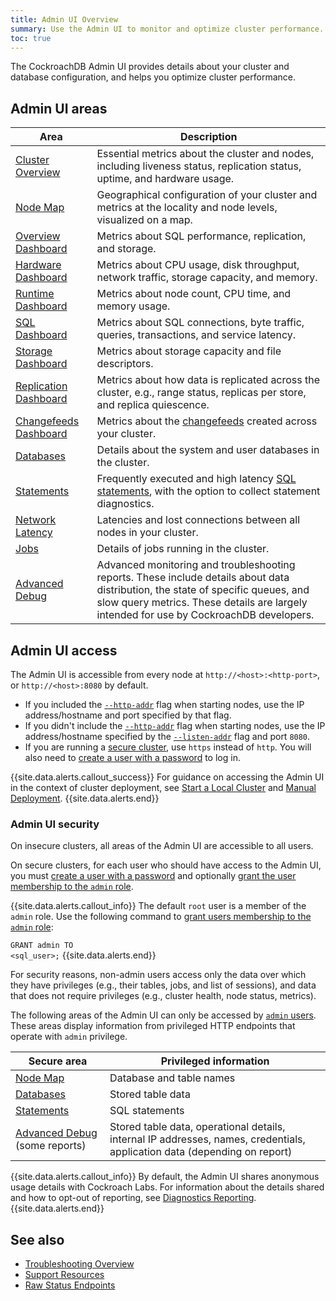 ```yaml
---
title: Admin UI Overview
summary: Use the Admin UI to monitor and optimize cluster performance.
toc: true
---
```


The CockroachDB Admin UI provides details about your cluster and database configuration, and helps you optimize cluster performance.

## Admin UI areas

Area | Description
--------|----
[Cluster Overview](admin-ui-cluster-overview-page.html) | Essential metrics about the cluster and nodes, including liveness status, replication status, uptime, and hardware usage.
[Node Map](enable-node-map.html) | Geographical configuration of your cluster and metrics at the locality and node levels, visualized on a map.
[Overview Dashboard](admin-ui-overview-dashboard.html) | Metrics about SQL performance, replication, and storage.
[Hardware Dashboard](admin-ui-hardware-dashboard.html) | Metrics about CPU usage, disk throughput, network traffic, storage capacity, and memory.
[Runtime Dashboard](admin-ui-runtime-dashboard.html) | Metrics about node count, CPU time, and memory usage.
[SQL Dashboard](admin-ui-sql-dashboard.html) | Metrics about SQL connections, byte traffic, queries, transactions, and service latency.
[Storage Dashboard](admin-ui-storage-dashboard.html) | Metrics about storage capacity and file descriptors.
[Replication Dashboard](admin-ui-replication-dashboard.html) | Metrics about how data is replicated across the cluster, e.g., range status, replicas per store, and replica quiescence.
[Changefeeds Dashboard](admin-ui-cdc-dashboard.html) | Metrics about the [changefeeds](change-data-capture.html) created across your cluster.
[Databases](admin-ui-databases-page.html) | Details about the system and user databases in the cluster.
[Statements](admin-ui-statements-page.html) | Frequently executed and high latency [SQL statements](sql-statements.html), with the option to collect statement diagnostics.
[Network Latency](admin-ui-network-latency-page.html) | Latencies and lost connections between all nodes in your cluster.
[Jobs](admin-ui-jobs-page.html) | Details of jobs running in the cluster.
[Advanced Debug](admin-ui-debug-pages.html) | Advanced monitoring and troubleshooting reports. These include details about data distribution, the state of specific queues, and slow query metrics. These details are largely intended for use by CockroachDB developers.

## Admin UI access

The Admin UI is accessible from every node at `http://<host>:<http-port>`, or `http://<host>:8080` by default.

- If you included the [`--http-addr`](cockroach-start.html#networking) flag when starting nodes, use the IP address/hostname and port specified by that flag.
- If you didn't include the [`--http-addr`](cockroach-start.html#networking) flag when starting nodes, use the IP address/hostname specified by the [`--listen-addr`](cockroach-start.html#networking) flag and port `8080`.
- If you are running a [secure cluster](#admin-ui-security), use `https` instead of `http`. You will also need to [create a user with a password](create-user.html#create-a-user-with-a-password) to log in.

{{site.data.alerts.callout_success}}
For guidance on accessing the Admin UI in the context of cluster deployment, see [Start a Local Cluster](start-a-local-cluster.html) and [Manual Deployment](manual-deployment.html).
{{site.data.alerts.end}}

### Admin UI security

On insecure clusters, all areas of the Admin UI are accessible to all users.

On secure clusters, for each user who should have access to the Admin UI, you must [create a user with a password](create-user.html#create-a-user-with-a-password) and optionally [grant the user membership to the `admin` role](grant-roles.html).

{{site.data.alerts.callout_info}}
The default `root` user is a member of the `admin` role. Use the following command to [grant users membership to the `admin` role](grant-roles.html):

<code style="white-space:pre-wrap">GRANT admin TO \<sql_user\>;</code>
{{site.data.alerts.end}}

For security reasons, non-admin users access only the data over which they have privileges (e.g., their tables, jobs, and list of sessions), and data that does not require privileges (e.g., cluster health, node status, metrics).

The following areas of the Admin UI can only be accessed by [`admin` users](authorization.html#admin-role). These areas display information from privileged HTTP endpoints that operate with `admin` privilege.

Secure area | Privileged information
-----|-----
[Node Map](enable-node-map.html) | Database and table names
[Databases](admin-ui-databases-page.html) | Stored table data
[Statements](admin-ui-statements-page.html) | SQL statements
[Advanced Debug](admin-ui-debug-pages.html) (some reports) | Stored table data, operational details, internal IP addresses, names, credentials, application data (depending on report)

{{site.data.alerts.callout_info}}
By default, the Admin UI shares anonymous usage details with Cockroach Labs. For information about the details shared and how to opt-out of reporting, see [Diagnostics Reporting](diagnostics-reporting.html).
{{site.data.alerts.end}}

## See also

- [Troubleshooting Overview](troubleshooting-overview.html)
- [Support Resources](support-resources.html)
- [Raw Status Endpoints](monitoring-and-alerting.html#raw-status-endpoints)
